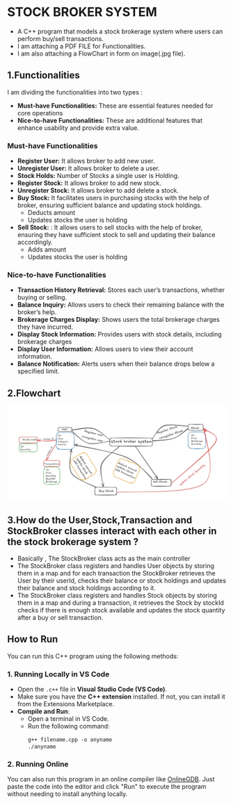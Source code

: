 # STOCK BROKER SYSTEM

- A C++ program that models a stock brokerage system where users can perform buy/sell transactions.
- I am attaching a PDF FILE for Functionalities.
- I am also attaching a FlowChart in form on image(.jpg file).

## 1.Functionalities

I am dividing the functionalities into two types : 

- **Must-have Functionalities:** These are essential features needed for core operations
- **Nice-to-have Functionalities:** These are additional features that enhance usability and provide extra value. 

### Must-have Functionalities
- **Register User:** It allows broker to add new user.
- **Unregister User:** It allows broker to delete a user.  
- **Stock Holds:** Number of Stocks a single user is Holding.
- **Register Stock:** It allows broker to add new stock.
- **Unregister Stock:** It allows broker to add delete a stock.
- **Buy Stock:** It facilitates users in purchasing stocks with the help of broker, ensuring sufficient balance and updating stock holdings.
  - Deducts amount
  - Updates stocks the user is holding
- **Sell Stock:** : It allows users to sell stocks with the help of broker, ensuring they have sufficient stock to sell and updating their balance accordingly.
  - Adds amount
  - Updates stocks the user is holding

### Nice-to-have Functionalities
- **Transaction History Retrieval:** Stores each user’s transactions, whether buying or selling.
- **Balance Inquiry:** Allows users to check their remaining balance with the broker’s help.
- **Brokerage Charges Display:** Shows users the total brokerage charges they have incurred.
- **Display Stock Information:** Provides users with stock details, including brokerage charges
- **Display User Information:** Allows users to view their account information.
- **Balance Notification:** Alerts users when their balance drops below a specified limit.

## 2.Flowchart

![Flowchart](FlowChart.jpg)

## 3.How do the User,Stock,Transaction and StockBroker classes interact with each other in the stock brokerage system ?
- Basically , The StockBroker class acts as the main controller
- The StockBroker class registers and handles User objects by storing them in a map and for each transaction the StockBroker retrieves the User by their userId, checks their balance or stock holdings and updates their balance and stock holdings according to it.
- The StockBroker class registers and handles Stock objects by storing them in a map and during a transaction, it retrieves the Stock by stockId checks if there is enough stock available and updates the stock quantity after a buy or sell transaction.

## How to Run

You can run this C++ program using the following methods:

### 1. Running Locally in VS Code

- Open the `.c++` file in **Visual Studio Code (VS Code)**.
- Make sure you have the **C++ extension** installed. If not, you can install it from the Extensions Marketplace.
- **Compile and Run**:
  - Open a terminal in VS Code.
  - Run the following command:
    ```
    g++ filename.cpp -o anyname
    ./anyname 
    ```

### 2. Running Online

You can also run this program in an online compiler like [OnlineGDB](https://www.onlinegdb.com/online_c++_compiler). Just paste the code into the editor and click "Run" to execute the program without needing to install anything locally.
